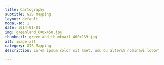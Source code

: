 ```yaml
---
title: Cartography
subtitle: GIS Mapping
layout: default
modal-id: 1
date: 2014-01-01
img: greenland_600x450.jpg
thumbnail: greenland_thumbnail_400x289.jpg
alt: image-alt
category: GIS Mapping
description: Lorem ipsum dolor sit amet, usu cu alterum nominavi lobortis. At duo novum diceret. Tantas apeirian vix et, usu sanctus postulant inciderint ut, populo diceret necessitatibus in vim. Cu eum dicam feugiat noluisse.

---
```

